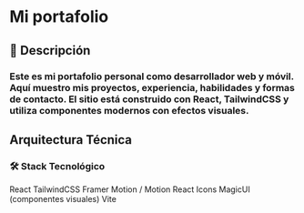 # Mi portafolio

## 🚀 Descripción

### Este es mi portafolio personal como desarrollador web y móvil. Aquí muestro mis proyectos, experiencia, habilidades y formas de contacto. El sitio está construido con React, TailwindCSS y utiliza componentes modernos con efectos visuales.

## Arquitectura Técnica

### 🛠️ Stack Tecnológico

React
TailwindCSS
Framer Motion / Motion
React Icons
MagicUI (componentes visuales)
Vite

